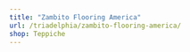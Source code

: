 ```yaml
---
title: "Zambito Flooring America"
url: /triadelphia/zambito-flooring-america/
shop: Teppiche
---
```

